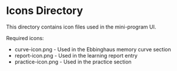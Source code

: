 # Icons Directory

This directory contains icon files used in the mini-program UI.

Required icons:
- curve-icon.png - Used in the Ebbinghaus memory curve section
- report-icon.png - Used in the learning report entry
- practice-icon.png - Used in the practice section